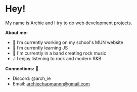 # Hey!
My name is Archie and I try to do web development projects.

**About me:**

- 🔭 I’m currently working on my school's MUN website
- 🌱 I’m currently learning JS
- 🎸 I'm currently in a band creating rock music
- 🎶 I enjoy listening to rock and modern R&B

**Connections:** 🔗
- Discord: @arch_ie
- Email: archiechapmannn@gmail.com

